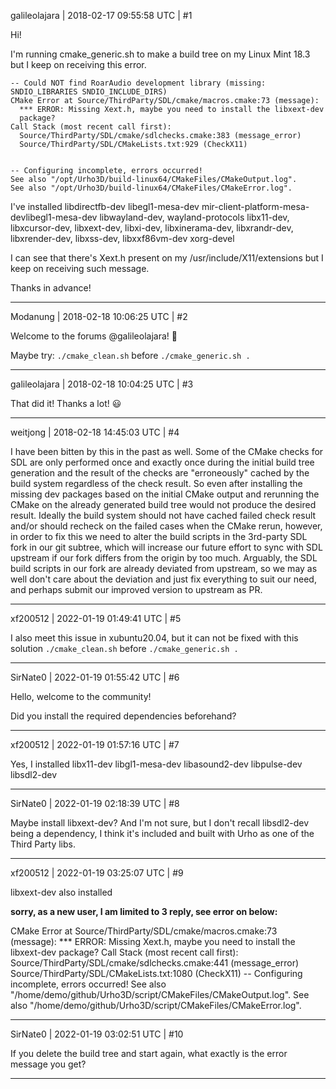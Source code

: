 galileolajara | 2018-02-17 09:55:58 UTC | #1

Hi!

I'm running cmake_generic.sh to make a build tree on my Linux Mint 18.3 but I keep on receiving this error.
```
-- Could NOT find RoarAudio development library (missing:  SNDIO_LIBRARIES SNDIO_INCLUDE_DIRS) 
CMake Error at Source/ThirdParty/SDL/cmake/macros.cmake:73 (message):
  *** ERROR: Missing Xext.h, maybe you need to install the libxext-dev
  package?
Call Stack (most recent call first):
  Source/ThirdParty/SDL/cmake/sdlchecks.cmake:383 (message_error)
  Source/ThirdParty/SDL/CMakeLists.txt:929 (CheckX11)


-- Configuring incomplete, errors occurred!
See also "/opt/Urho3D/build-linux64/CMakeFiles/CMakeOutput.log".
See also "/opt/Urho3D/build-linux64/CMakeFiles/CMakeError.log".
```
I've installed libdirectfb-dev libegl1-mesa-dev mir-client-platform-mesa-devlibegl1-mesa-dev
libwayland-dev, wayland-protocols libx11-dev, libxcursor-dev, libxext-dev, libxi-dev, libxinerama-dev, libxrandr-dev, libxrender-dev, libxss-dev, libxxf86vm-dev
xorg-devel

I can see that there's Xext.h present on my /usr/include/X11/extensions but I keep on receiving such message.

Thanks in advance!

-------------------------

Modanung | 2018-02-18 10:06:25 UTC | #2

Welcome to the forums @galileolajara! :confetti_ball:

Maybe try: `./cmake_clean.sh` before `./cmake_generic.sh .`

-------------------------

galileolajara | 2018-02-18 10:04:25 UTC | #3

That did it! Thanks a lot! :smiley:

-------------------------

weitjong | 2018-02-18 14:45:03 UTC | #4

I have been bitten by this in the past as well. Some of the CMake checks for SDL are only performed once and exactly once during the initial build tree generation and the result of the checks are "erroneously" cached by the build system regardless of the check result. So even after installing the missing dev packages based on the initial CMake output and rerunning the CMake on the already generated build tree would not produce the desired result. Ideally the build system should not have cached failed check result and/or should recheck on the failed cases when the CMake rerun, however, in order to fix this we need to alter the build scripts in the 3rd-party SDL fork in our git subtree, which will increase our future effort to sync with SDL upstream if our fork differs from the origin by too much. Arguably, the SDL build scripts in our fork are already deviated from upstream, so we may as well don't care about the deviation and just fix everything to suit our need, and perhaps submit our improved version to upstream as PR.

-------------------------

xf200512 | 2022-01-19 01:49:41 UTC | #5

I also meet this issue in xubuntu20.04, but it can not be fixed with this solution `./cmake_clean.sh` before `./cmake_generic.sh .`

-------------------------

SirNate0 | 2022-01-19 01:55:42 UTC | #6

Hello, welcome to the community!

Did you install the required dependencies beforehand?

-------------------------

xf200512 | 2022-01-19 01:57:16 UTC | #7

Yes, I installed libx11-dev libgl1-mesa-dev libasound2-dev libpulse-dev libsdl2-dev

-------------------------

SirNate0 | 2022-01-19 02:18:39 UTC | #8

Maybe install libxext-dev? And I'm not sure, but I don't recall libsdl2-dev being a dependency, I think it's included and built with Urho as one of the Third Party libs.

-------------------------

xf200512 | 2022-01-19 03:25:07 UTC | #9

libxext-dev also installed

**sorry, as a new user, I am limited to 3 reply, see error on below:**

CMake Error at Source/ThirdParty/SDL/cmake/macros.cmake:73 (message):
  *** ERROR: Missing Xext.h, maybe you need to install the libxext-dev
  package?
Call Stack (most recent call first):
  Source/ThirdParty/SDL/cmake/sdlchecks.cmake:441 (message_error)
  Source/ThirdParty/SDL/CMakeLists.txt:1080 (CheckX11)
-- Configuring incomplete, errors occurred!
See also "/home/demo/github/Urho3D/script/CMakeFiles/CMakeOutput.log".
See also "/home/demo/github/Urho3D/script/CMakeFiles/CMakeError.log".

-------------------------

SirNate0 | 2022-01-19 03:02:51 UTC | #10

If you delete the build tree and start again, what exactly is the error message you get?

-------------------------

